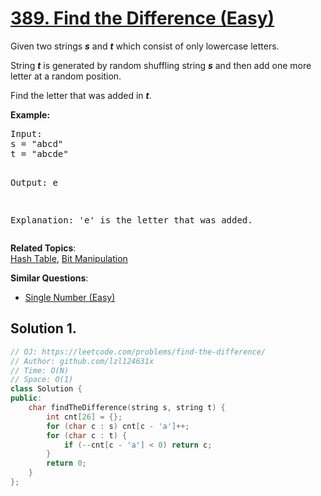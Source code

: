 # [389. Find the Difference (Easy)](https://leetcode.com/problems/find-the-difference/)

<p>
Given two strings <b><i>s</i></b> and <b><i>t</i></b> which consist of only lowercase letters.</p>

<p>String <b><i>t</i></b> is generated by random shuffling string <b><i>s</i></b> and then add one more letter at a random position.</p>

<p>Find the letter that was added in <b><i>t</i></b>.</p>

<p><b>Example:</b>
</p><pre>Input:
s = "abcd"
t = "abcde"

Output:
e

Explanation:
'e' is the letter that was added.
</pre>

**Related Topics**:  
[Hash Table](https://leetcode.com/tag/hash-table/), [Bit Manipulation](https://leetcode.com/tag/bit-manipulation/)

**Similar Questions**:
* [Single Number (Easy)](https://leetcode.com/problems/single-number/)

## Solution 1.

```cpp
// OJ: https://leetcode.com/problems/find-the-difference/
// Author: github.com/lzl124631x
// Time: O(N)
// Space: O(1)
class Solution {
public:
    char findTheDifference(string s, string t) {
        int cnt[26] = {};
        for (char c : s) cnt[c - 'a']++;
        for (char c : t) {
            if (--cnt[c - 'a'] < 0) return c;
        }
        return 0;
    }
};
```